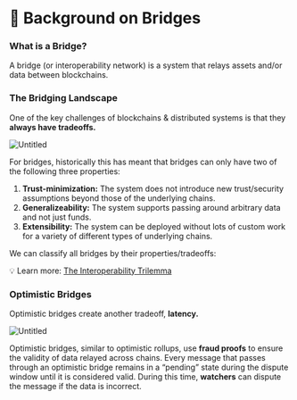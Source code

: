 # 🌉 Background on Bridges

### What is a Bridge?

A bridge (or interoperability network) is a system that relays assets and/or data between blockchains.

### The Bridging Landscape

One of the key challenges of blockchains & distributed systems is that they **always have tradeoffs.**

![Untitled](https://s3-us-west-2.amazonaws.com/secure.notion-static.com/99f16e25-731f-461e-8787-57f17d293fd4/Untitled.png)

For bridges, historically this has meant that bridges can only have two of the following three properties:

1. **Trust-minimization:** The system does not introduce new trust/security assumptions beyond those of the underlying chains.
2. **Generalizeability:** The system supports passing around arbitrary data and not just funds.
3. **Extensibility:** The system can be deployed without lots of custom work for a variety of different types of underlying chains.

We can classify all bridges by their properties/tradeoffs:

💡 Learn more: [The Interoperability Trilemma](https://blog.connext.network/the-interoperability-trilemma-657c2cf69f17)

### Optimistic Bridges

Optimistic bridges create another tradeoff, **latency.**

![Untitled](https://s3-us-west-2.amazonaws.com/secure.notion-static.com/cf1cb72f-0d8f-4cd4-aec5-e70b77059616/Untitled.png)

Optimistic bridges, similar to optimistic rollups, use **fraud proofs** to ensure the validity of data relayed across chains. Every message that passes through an optimistic bridge remains in a “pending” state during the dispute window until it is considered valid. During this time, **watchers** can dispute the message if the data is incorrect.

